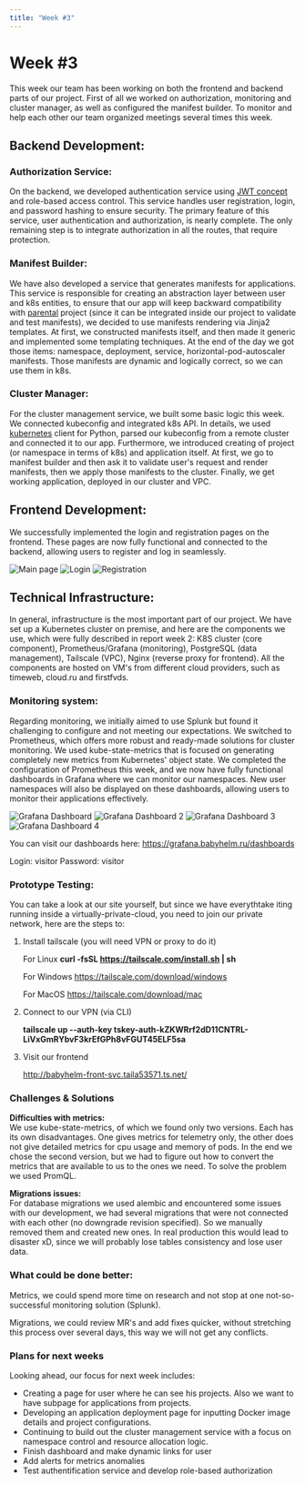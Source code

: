 ```yaml
---
title: "Week #3"
---
```


# **Week #3**

This week our team has been working on both the frontend and backend parts of our project. First of all we worked on authorization, monitoring and cluster manager, as well as configured the manifest builder. To monitor and help each other our team organized meetings several times this week.

## **Backend Development**:

### **Authorization Service**:

On the backend, we developed authentication service
using [JWT concept](https://datatracker.ietf.org/doc/html/rfc7519) and role-based access control. This service
handles user registration, login, and password hashing to ensure security. The primary feature of this service, user
authentication and authorization, is nearly complete. The only remaining step is to integrate authorization in all the
routes, that require protection.

### **Manifest Builder**:

We have also developed a service that generates manifests for applications. This service is responsible for creating
an abstraction layer between user and k8s entities, to ensure that our app will keep backward compatibility with
[parental](https://helm.sh/) project (since it can be integrated inside our project to validate and test manifests),
we decided to use manifests rendering via Jinja2 templates. At first, we constructed manifests itself, and then made
it generic and implemented some templating techniques. At the end of the day we got those items: namespace, deployment,
service, horizontal-pod-autoscaler manifests. Those manifests are dynamic and logically correct, so we can use them in
k8s.

### **Cluster Manager**:

For the cluster management service, we built some basic logic this week. We connected kubeconfig and integrated k8s API.
In details, we used [kubernetes](https://pypi.org/project/kubernetes/) client for Python, parsed our kubeconfig from a
remote cluster and connected it to our app. Furthermore, we introduced creating of project (or namespace in terms of
k8s)
and application itself. At first, we go to manifest builder and then ask it to validate user's request and render
manifests,
then we apply those manifests to the cluster. Finally, we get working application, deployed in our cluster and VPC.

## **Frontend Development**:

We successfully implemented the login and registration pages on the frontend. These pages are now fully functional and
connected to the backend, allowing users to register and log in seamlessly.

![Main page](/2024/startup_studio/main_page.png)
![Login](/2024/startup_studio/login_page.png)
![Registration](/2024/startup_studio/registration_page.png)

## **Technical Infrastructure**:

In general, infrastructure is the most important part of our project. We have set up a Kubernetes cluster on premise,
and here are the components we use, which were fully described in report week 2: K8S cluster (core component), Prometheus/Grafana (monitoring), PostgreSQL (data management),
Tailscale (VPC), Nginx (reverse proxy for frontend). All the components are hosted on VM's from different cloud providers, such
as timeweb, cloud.ru and firstfvds. 

### **Monitoring system**:

Regarding monitoring, we initially aimed to use Splunk but found it challenging to configure and not meeting our
expectations. We switched to Prometheus, which offers more robust and ready-made solutions for cluster monitoring. We used kube-state-metrics that is focused on generating completely new metrics from Kubernetes' object state. We completed the configuration of Prometheus this week, and we now have fully functional dashboards in Grafana where we can
monitor our namespaces. New user namespaces will also be displayed on these dashboards, allowing users to monitor their
applications effectively. 

![Grafana Dashboard](/2024/startup_studio/grafana_dashboard1.png)
![Grafana Dashboard 2](/2024/startup_studio/grafana_dashboard2.png)
![Grafana Dashboard 3](/2024/startup_studio/grafana_dashboard3.png)
![Grafana Dashboard 4](/2024/startup_studio/grafana_dashboard4.png)


You can visit our dashboards here: https://grafana.babyhelm.ru/dashboards

Login: visitor Password: visitor

### **Prototype Testing**:

You can take a look at our site yourself, but since we have everythtake iting running inside a virtually-private-cloud,
you need to join our private network, here are the steps to:

1) Install tailscale (you will need VPN or proxy to do it)

   For Linux **curl -fsSL https://tailscale.com/install.sh | sh**

   For Windows https://tailscale.com/download/windows

   For MacOS https://tailscale.com/download/mac

2) Connect to our VPN (via CLI)

   **tailscale up --auth-key tskey-auth-kZKWRrf2dD11CNTRL-LiVxGmRYbvF3krEfGPh8vFGUT45ELF5sa**

3) Visit our frontend

   http://babyhelm-front-svc.taila53571.ts.net/

### **Challenges & Solutions**

**Difficulties with metrics:**\
We use kube-state-metrics, of which we found only two versions. Each has its own disadvantages. One gives metrics for
telemetry only, the other does not give detailed metrics for cpu usage and memory of pods. In the end we chose the
second version, but we had to figure out how to convert the metrics that are available to us to the ones we need. To
solve the problem we used PromQL.

**Migrations issues:**\
For database migrations we used alembic and encountered some issues with our development, we had several migrations
that were not connected with each other (no downgrade revision specified). So we manually removed them and created new
ones. In real production this would lead to disaster xD, since we will probably lose tables consistency and lose user
data.

### **What could be done better**:

Metrics, we could spend more time on research and not stop at one not-so-successful monitoring solution (Splunk).

Migrations, we could review MR's and add fixes quicker, without stretching this process over several days, this way 
we will not get any conflicts.

### **Plans for next weeks**

Looking ahead, our focus for next week includes:

- Creating a page for user where he can see his projects. Also we want to have subpage for applications from projects.
- Developing an application deployment page for inputting Docker image details and project configurations.
- Continuing to build out the cluster management service with a focus on namespace control and resource allocation
  logic.
- Finish dashboard and make dynamic links for user
- Add alerts for metrics anomalies
- Test authentification service and develop role-based authorization